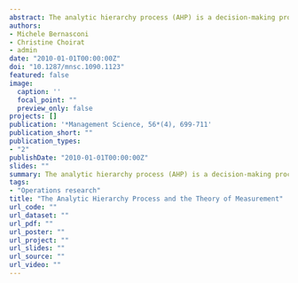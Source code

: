 ```yaml
---
abstract: The analytic hierarchy process (AHP) is a decision-making procedure widely used in management for establishing priorities in multicriteria decision problems. Underlying the AHP is the theory of ratio-scale measures developed in psychophysics since the middle of the last century. It is, however, well known that classical ratio-scaling approaches have several problems. We reconsider the AHP in the light of the modern theory of measurement based on the so-called separable representations recently axiomatized in mathematical psychology. We provide various theoretical and empirical results on the extent to which the AHP can be considered a reliable decision-making procedure in terms of the modern theory of subjective measurement.
authors:
- Michele Bernasconi
- Christine Choirat
- admin
date: "2010-01-01T00:00:00Z"
doi: "10.1287/mnsc.1090.1123"
featured: false
image:
  caption: ''
  focal_point: ""
  preview_only: false
projects: []
publication: '*Management Science, 56*(4), 699-711'
publication_short: ""
publication_types:
- "2"
publishDate: "2010-01-01T00:00:00Z"
slides: ""
summary: The analytic hierarchy process (AHP) is a decision-making procedure widely used in management for establishing priorities in multicriteria decision problems. Underlying the AHP is the theory of ratio-scale measures developed in psychophysics since the middle of the last century. It is, however, well known that classical ratio-scaling approaches have several problems. We reconsider the AHP in the light of the modern theory of measurement based on the so-called separable representations recently axiomatized in mathematical psychology. We provide various theoretical and empirical results on the extent to which the AHP can be considered a reliable decision-making procedure in terms of the modern theory of subjective measurement.
tags:
- "Operations research"
title: "The Analytic Hierarchy Process and the Theory of Measurement"
url_code: ""
url_dataset: ""
url_pdf: ""
url_poster: ""
url_project: ""
url_slides: ""
url_source: ""
url_video: ""
---
```


<script type="text/javascript" src="//cdn.plu.mx/widget-details.js"></script>
<a href="https://plu.mx/plum/a/?doi=10.1287/mnsc.1090.1123" class="plumx-details"></a>
